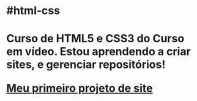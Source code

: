 <h1>#html-css<h1>
    Curso de HTML5 e CSS3 do Curso em vídeo.
    Estou aprendendo a criar sites, e gerenciar repositórios!

<a href="https://junynboy.github.io/projeto-android/" > Meu primeiro projeto de site </a>
